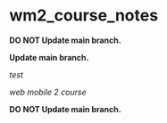 # wm2_course_notes


<strong>DO NOT Update main branch.</strong>

<strong>Update main branch.</strong>


<em>test</em>

<em>web mobile 2 course</em>


<strong>DO NOT Update main branch.</strong>

